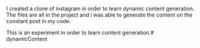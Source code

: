 I created a clone of instagram in order to learn dynamic content generation. The files are all in the project and i was able to generate the content on the constant post in my code.

This is an experiment in order to learn content generation.# dynamicContent
